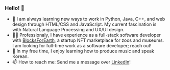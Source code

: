 ### Hello! 👋

- 🌱  I am always learning new ways to work in Python, Java, C++, and web design through HTML/CSS and JavaScript. My current fascination is with Natural Language Processing and UX/UI design.
- 👩‍💻  Professionaly, I have experience as a full-stack software developer with [BlocksForEarth](https://github.com/WildChainDevs), a startup NFT marketplace for zoos and museums. I am looking for full-time work as a software developer; reach out!
- 🎵  In my free time, I enjoy learning how to produce music and speak Korean.
- 📫  How to reach me: Send me a message over [LinkedIn](https://www.linkedin.com/in/clarissa-skipworth/)!

<!--
**cskipworth/cskipworth** is a ✨ _special_ ✨ repository because its `README.md` (this file) appears on your GitHub profile.

Here are some ideas to get you started:
